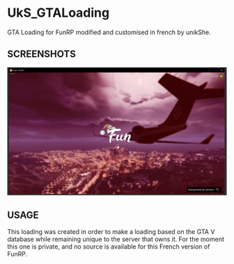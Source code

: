 # UkS_GTALoading
GTA Loading for FunRP modified and customised in french by unikShe.

## SCREENSHOTS
![screenshot santa](https://raw.githubusercontent.com/unikShe/UkS_GTALoading/master/screenshot/santa-screen.PNG)

## USAGE
This loading was created in order to make a loading based on the GTA V database while remaining unique to the server that owns it.
For the moment this one is private, and no source is available for this French version of FunRP.
